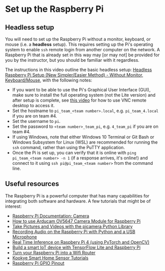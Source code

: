 # Set up the Raspberry Pi

## Headless setup

You will need to set up the Raspberry Pi without a monitor, keyboard, or mouse (i.e. a **headless** setup). This requires setting up the Pi's operating system to enable `ssh` remote login from another computer on the network. A Raspberry Pi that is already set in this way may [or may not] be provided for you by the instructor, but you should be familiar with it regardless.

The instructions in this video outline the basic headless setup: [Headless Raspberry Pi Setup (New Simpler/Easier Method) - Without Monitor, Keyboard/Mouse](https://www.youtube.com/watch?v=u8bbp79haN4), with the following notes:

- If you want to be able to use the Pi's Graphical User Interface (GUI), make sure to install the full operating system (not the Lite version) and after setup is complete, see [this video](https://www.youtube.com/watch?v=9fEnvDgxwbI) for how to use VNC remote desktop to access it.
- Set the hostname to `pi_team_<team number>.local`, e.g. `pi_team_4.local` if you are on team #4.
- Set the username to `pi`.
- Set the password to `<team number>_team_pi`, e.g. `4_team_pi` if you are on team #4.
- If using Windows, note that either Windows 10 Terminal or Git Bash or Windows Subsystem for Linux (WSL) are recommended for running the `ssh` command, rather than using the PuTTY application.
- Once the Pi is set up, you can verify that it is online with `ping pi_team_<team number> -n 1` (if a response arrives, it's online!) and connect to it using `ssh pi@pi_team_<team number>` from the command line.

## Useful resources

The Raspberry Pi is a powerful computer that has many capabilities for integrating both software and hardware. A few tutorials that might be of interest:

- [Raspberry Pi Documentation: Camera](https://www.raspberrypi.com/documentation/accessories/camera.html)
- [How to use Arducam OV5647 Camera Module for Raspberry Pi](https://www.youtube.com/watch?v=ZZmvfTklReA)
- [Take Pictures and Videos with the picamera Python Library](https://roboticsbackend.com/raspberry-pi-camera-picamera-python-library/)
- [Recording Audio on the Raspberry Pi with Python and a USB Microphone](https://makersportal.com/blog/2018/8/23/recording-audio-on-the-raspberry-pi-with-python-and-a-usb-microphone)
- [Real Time Inference on Raspbery Pi 4 (using PyTorch and OpenCV)](https://pytorch.org/tutorials/intermediate/realtime_rpi.html)
- [Build a smart IoT device with TensorFlow Lite and Raspberry Pi](https://www.youtube.com/watch?v=Lyh84KMqUPI)
- [Turn your Raspberry Pi into a Wifi Router](https://www.youtube.com/watch?v=laeOmNDE-Ac)
- [Kookye Smart Home Sensor Tutorials](https://kookye.com/2016/08/01/smart-home-sensor-kit-for-arduinoraspberry-pi/)
- [Raspberry Pi GPIO Pinout](https://projects-raspberry.com/raspberry-pi-4-pinout/)
